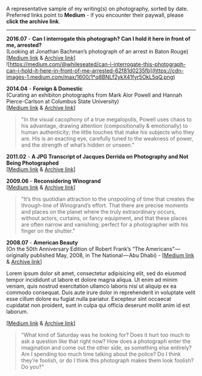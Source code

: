 A representative sample of my writing(s) on photography, sorted by date. Preferred links point to **Medium** - if you encounter their paywall, please **click the archive link**.

---

**2016.07** - **Can I interrogate this photograph? Can I hold it here in front of me, arrested?**  
(Looking at Jonathan Bachman’s photograph of an arrest in Baton Rouge)  
[[Medium link](https://medium.com/@whileseated/can-i-interrogate-this-photograph-can-i-hold-it-here-in-front-of-me-arrested-62f81d0235fb) & [Archive link](2016_Can-I-interrogate-this-photograph-Can-I-hold-it-here-in-front-of-me-arrested.md)]  
![https://medium.com/@whileseated/can-i-interrogate-this-photograph-can-i-hold-it-here-in-front-of-me-arrested-62f81d0235fb](https://cdn-images-1.medium.com/max/1600/1*q8BNLf2ykX41fyr5OkL5qQ.png)

**2014.04** - **Foreign & Domestic**  
(Curating an exhibiton photographs from Mark Alor Powell and Hannah Pierce-Carlson at Columbus State University)  
[[Medium link](https://medium.com/@whileseated/foreign-domestic-photographs-from-mark-alor-powell-and-hannah-pierce-carlson-76bf28cb2f8f) & [Archive link](2014_Foreign-Domestic.md)]  
> "In the visual cacophony of a true megalopolis, Powell uses chaos to his advantage, drawing attention (compositionally & emotionally) to human authenticity; the little touches that make his subjects who they are. His is an exacting eye, carefully tuned to the weakness of power, and the strength of what’s hidden or unseen."  


**2011.02** - **A JPG Transcript of Jacques Derrida on Photography and Not Being Photographed**  
[[Medium link](https://medium.com/@whileseated/a-jpg-transcript-of-jacques-derrida-on-photography-and-not-being-photographed-64f22bbac06c) & [Archive link](2011_A-JPG-Transcript-of-Jacques-Derrida-on-Photography-and-Not-Being-Photographed.md)]  

**2009.06** - **Reconsidering Winogrand**  
[[Medium link](https://medium.com/@whileseated/reconsidering-winogrand-5b4b22f977a2) & [Archive link](2009_Reconsidering-Winogrand.md)]  
> "It’s this quotidian attraction to the unspooling of time that creates the through-line of Winogrand’s effort. That there are precise moments and places on the planet where the truly extraordinary occurs, without actors, curtains, or fancy equipment, and that these places are often narrow and vanishing; perfect for a photographer with his finger on the shutter."  


**2008.07** - **American Beauty**  
(On the 50th Anniversary Edition of Robert Frank’s “The Americans” — originally published May, 2008, in The National — Abu Dhabi) - [[Medium link](https://medium.com/@whileseated/american-beauty-23a49eb042cb) & [Archive link](2008_American-Beauty.md)]  

Lorem ipsum dolor sit amet, consectetur adipisicing elit, sed do eiusmod tempor incididunt ut labore et dolore magna aliqua. Ut enim ad minim veniam, quis nostrud exercitation ullamco laboris nisi ut aliquip ex ea commodo consequat. Duis aute irure dolor in reprehenderit in voluptate velit esse cillum dolore eu fugiat nulla pariatur. Excepteur sint occaecat cupidatat non proident, sunt in culpa qui officia deserunt mollit anim id est laborum.

[[Medium link](https://medium.com/@whileseated/) & [Archive link](ZZZ.md)]  

> "What kind of Saturday was he looking for? Does it hurt too much to ask a question like that right now? How does a photograph enter the imagination and come out the other side, as something else entirely? Am I spending too much time talking about the police? Do I think they’re foolish, or do I think this photograph makes them look foolish? Do you?"


